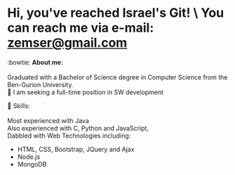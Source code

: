 # Hi, you've reached Israel's Git! \ You can reach me via e-mail: zemser@gmail.com
:bowtie: **About me**:\
\
Graduated with a Bachelor of Science degree in Computer Science from the Ben-Gurion University.\
:mag_right: I am seeking a full-time position in SW development

:briefcase: Skills:\
\
Most experienced with Java\
Also experienced with C, Python and JavaScript,\
Dabbled with Web Technologies including:
- HTML, CSS, Bootstrap, JQuery and Ajax
- Node.js
- MongoDB


<!--
**zemser/zemser** is a ✨ _special_ ✨ repository because its `README.md` (this file) appears on your GitHub profile.

Here are some ideas to get you started:

- 🔭 I’m currently working on ...
- 🌱 I’m currently learning ...
- 👯 I’m looking to collaborate on ...
- 🤔 I’m looking for help with ...
- 💬 Ask me about ...
- 📫 How to reach me: ...
- 😄 Pronouns: ...
- ⚡ Fun fact: ...
-->
